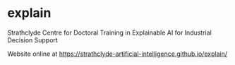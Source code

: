 # explain

Strathclyde Centre for Doctoral Training in Explainable AI for Industrial Decision Support

Website online at https://strathclyde-artificial-intelligence.github.io/explain/
